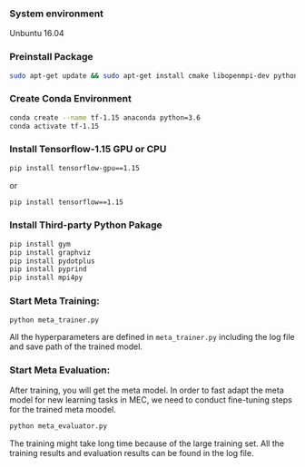 ### System environment
Unbuntu 16.04

### Preinstall Package

```bash 
sudo apt-get update && sudo apt-get install cmake libopenmpi-dev python3-dev zlib1g-dev
```

### Create Conda Environment
```bash 
conda create --name tf-1.15 anaconda python=3.6
conda activate tf-1.15
```

### Install Tensorflow-1.15 GPU or CPU
```bash 
pip install tensorflow-gpu==1.15
```

or
```bash
pip install tensorflow==1.15
```

### Install Third-party Python Pakage
```bash
pip install gym
pip install graphviz
pip install pydotplus
pip install pyprind
pip install mpi4py
```
### Start Meta Training:
```bash
python meta_trainer.py
```
All the hyperparameters are defined in `meta_trainer.py` including the log file and save path of the trained model.

### Start Meta Evaluation:
After training, you will get the meta model. In order to fast adapt the meta model for new learning tasks in MEC, we need to conduct fine-tuning steps for the trained meta moodel.

```bash
python meta_evaluator.py
```

The training might take long time because of the large training set. All the training results and evaluation results can be found in the log file. 

